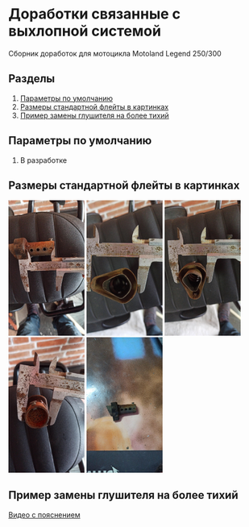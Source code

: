 # Доработки связанные с выхлопной системой
Сборник доработок для мотоцикла Motoland Legend 250/300

## Разделы
1. [Параметры по умолчанию](#params)
2. [Размеры стандартной флейты в картинках](#fleyta)
3. [Пример замены глушителя на более тихий](#exhaust1)


## Параметры по умолчанию <a name="params"></a>

1. В разработке

## Размеры стандартной флейты в картинках <a name="fleyta"></a>

<a href="img/6BRfuQ0lqMk.jpg"><img src="img/6BRfuQ0lqMk.jpg" width=30% height=30%></a>
<a href="img/9YFMrTfb4iQ.jpg"><img src="img/9YFMrTfb4iQ.jpg" width=30% height=30%></a>
<a href="img/DdW2Xffljrk.jpg"><img src="img/DdW2Xffljrk.jpg" width=30% height=30%></a>
<a href="img/H7hoU5NA2aA.jpg"><img src="img/H7hoU5NA2aA.jpg" width=30% height=30%></a>
<a href="img/Ul_o0EgzA24.jpg"><img src="img/Ul_o0EgzA24.jpg" width=30% height=30%></a>

## Пример замены глушителя на более тихий <a name="exhaust1"></a>

[Видео с пояснением](https://rutube.ru/video/1ea930b1ed557e475d09c1526a00f3b1/?r=a)
